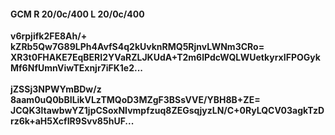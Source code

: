 #### GCM R 20/0c/400 L 20/0c/400 
**v6rpjifk2FE8Ah/+**<br/>**kZRb5Qw7G89LPh4AvfS4q2kUvknRMQ5RjnvLWNm3CRo=**<br/>**XR3t0FHAKE7EqBERI2YVaRZLJKUdA+T2m6lPdcWQLWUetkyrxIFPOGykMf6NfUmnViwTExnjr7iFK1e2...**<br/><br/> 
**jZSSj3NPWYmBDw/z**<br/>**8aam0uQ0bBILikVLzTMQoD3MZgF3BSsVVE/YBH8B+ZE=**<br/>**JCQK3ltawbwYZ1jpCSoxNIvmpfzuq8ZEGsqjyzLN/C+0RyLQCV03agkTzDrz6k+aH5XcfIR9Svv85hUF...**